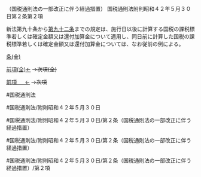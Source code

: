 （国税通則法の一部改正に伴う経過措置）
国税通則法附則昭和４２年５月３０日第２条第２項

新法第九十条から[第九十二条](国税通則法＿＿＿＿附則昭和４２年５月３０日第９２条第１項)までの規定は、施行日以後に計算する国税の課税標準若しくは確定金額又は還付加算金について適用し、同日前に計算した国税の課税標準若しくは確定金額又は還付加算金については、なお従前の例による。

[条(全)](国税通則法＿＿＿＿附則昭和４２年５月３０日第２条_.md)

[前項(全)←](国税通則法＿＿＿＿附則昭和４２年５月３０日第２条第１項_.md)  ~~→次項(全)~~

[前項 　 ←](国税通則法＿＿＿＿附則昭和４２年５月３０日第２条第１項.md)  ~~→次項~~



#国税通則法

#国税通則法/附則昭和４２年５月３０日

#国税通則法/附則昭和４２年５月３０日/第２条（国税通則法の一部改正に伴う経過措置）

#国税通則法/附則昭和４２年５月３０日/第２条（国税通則法の一部改正に伴う経過措置）

#国税通則法/附則昭和４２年５月３０日/第２条（国税通則法の一部改正に伴う経過措置）/第２項

